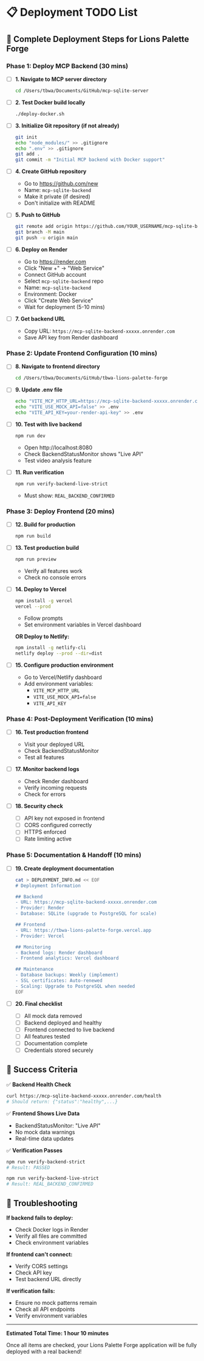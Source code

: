 # 📋 Deployment TODO List

## 🚀 Complete Deployment Steps for Lions Palette Forge

### Phase 1: Deploy MCP Backend (30 mins)

- [ ] **1. Navigate to MCP server directory**
  ```bash
  cd /Users/tbwa/Documents/GitHub/mcp-sqlite-server
  ```

- [ ] **2. Test Docker build locally**
  ```bash
  ./deploy-docker.sh
  ```

- [ ] **3. Initialize Git repository (if not already)**
  ```bash
  git init
  echo "node_modules/" >> .gitignore
  echo ".env" >> .gitignore
  git add .
  git commit -m "Initial MCP backend with Docker support"
  ```

- [ ] **4. Create GitHub repository**
  - Go to https://github.com/new
  - Name: `mcp-sqlite-backend`
  - Make it private (if desired)
  - Don't initialize with README

- [ ] **5. Push to GitHub**
  ```bash
  git remote add origin https://github.com/YOUR_USERNAME/mcp-sqlite-backend.git
  git branch -M main
  git push -u origin main
  ```

- [ ] **6. Deploy on Render**
  - Go to https://render.com
  - Click "New +" → "Web Service"
  - Connect GitHub account
  - Select `mcp-sqlite-backend` repo
  - Name: `mcp-sqlite-backend`
  - Environment: Docker
  - Click "Create Web Service"
  - Wait for deployment (5-10 mins)

- [ ] **7. Get backend URL**
  - Copy URL: `https://mcp-sqlite-backend-xxxxx.onrender.com`
  - Save API key from Render dashboard

### Phase 2: Update Frontend Configuration (10 mins)

- [ ] **8. Navigate to frontend directory**
  ```bash
  cd /Users/tbwa/Documents/GitHub/tbwa-lions-palette-forge
  ```

- [ ] **9. Update .env file**
  ```bash
  echo "VITE_MCP_HTTP_URL=https://mcp-sqlite-backend-xxxxx.onrender.com" > .env
  echo "VITE_USE_MOCK_API=false" >> .env
  echo "VITE_API_KEY=your-render-api-key" >> .env
  ```

- [ ] **10. Test with live backend**
  ```bash
  npm run dev
  ```
  - Open http://localhost:8080
  - Check BackendStatusMonitor shows "Live API"
  - Test video analysis feature

- [ ] **11. Run verification**
  ```bash
  npm run verify-backend-live-strict
  ```
  - Must show: `REAL_BACKEND_CONFIRMED`

### Phase 3: Deploy Frontend (20 mins)

- [ ] **12. Build for production**
  ```bash
  npm run build
  ```

- [ ] **13. Test production build**
  ```bash
  npm run preview
  ```
  - Verify all features work
  - Check no console errors

- [ ] **14. Deploy to Vercel**
  ```bash
  npm install -g vercel
  vercel --prod
  ```
  - Follow prompts
  - Set environment variables in Vercel dashboard

  **OR Deploy to Netlify:**
  ```bash
  npm install -g netlify-cli
  netlify deploy --prod --dir=dist
  ```

- [ ] **15. Configure production environment**
  - Go to Vercel/Netlify dashboard
  - Add environment variables:
    - `VITE_MCP_HTTP_URL`
    - `VITE_USE_MOCK_API=false`
    - `VITE_API_KEY`

### Phase 4: Post-Deployment Verification (10 mins)

- [ ] **16. Test production frontend**
  - Visit your deployed URL
  - Check BackendStatusMonitor
  - Test all features

- [ ] **17. Monitor backend logs**
  - Check Render dashboard
  - Verify incoming requests
  - Check for errors

- [ ] **18. Security check**
  - [ ] API key not exposed in frontend
  - [ ] CORS configured correctly
  - [ ] HTTPS enforced
  - [ ] Rate limiting active

### Phase 5: Documentation & Handoff (10 mins)

- [ ] **19. Create deployment documentation**
  ```bash
  cat > DEPLOYMENT_INFO.md << EOF
  # Deployment Information
  
  ## Backend
  - URL: https://mcp-sqlite-backend-xxxxx.onrender.com
  - Provider: Render
  - Database: SQLite (upgrade to PostgreSQL for scale)
  
  ## Frontend
  - URL: https://tbwa-lions-palette-forge.vercel.app
  - Provider: Vercel
  
  ## Monitoring
  - Backend logs: Render dashboard
  - Frontend analytics: Vercel dashboard
  
  ## Maintenance
  - Database backups: Weekly (implement)
  - SSL certificates: Auto-renewed
  - Scaling: Upgrade to PostgreSQL when needed
  EOF
  ```

- [ ] **20. Final checklist**
  - [ ] All mock data removed
  - [ ] Backend deployed and healthy
  - [ ] Frontend connected to live backend
  - [ ] All features tested
  - [ ] Documentation complete
  - [ ] Credentials stored securely

## 🎯 Success Criteria

✅ **Backend Health Check**
```bash
curl https://mcp-sqlite-backend-xxxxx.onrender.com/health
# Should return: {"status":"healthy",...}
```

✅ **Frontend Shows Live Data**
- BackendStatusMonitor: "Live API"
- No mock data warnings
- Real-time data updates

✅ **Verification Passes**
```bash
npm run verify-backend-strict
# Result: PASSED

npm run verify-backend-live-strict  
# Result: REAL_BACKEND_CONFIRMED
```

## 🚨 Troubleshooting

**If backend fails to deploy:**
- Check Docker logs in Render
- Verify all files are committed
- Check environment variables

**If frontend can't connect:**
- Verify CORS settings
- Check API key
- Test backend URL directly

**If verification fails:**
- Ensure no mock patterns remain
- Check all API endpoints
- Verify environment variables

---

**Estimated Total Time: 1 hour 10 minutes**

Once all items are checked, your Lions Palette Forge application will be fully deployed with a real backend!